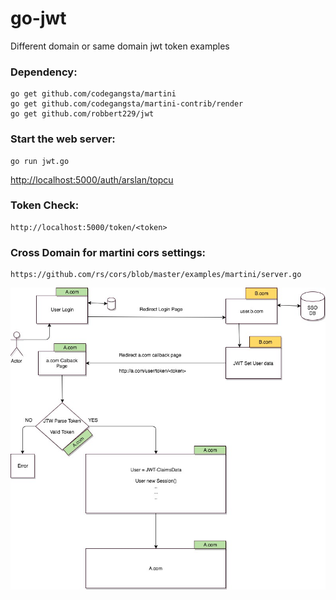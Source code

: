 # go-jwt

Different domain or same domain jwt token examples

### Dependency:
    go get github.com/codegangsta/martini
    go get github.com/codegangsta/martini-contrib/render
    go get github.com/robbert229/jwt

### Start the web server:

    go run jwt.go



[http://localhost:5000/auth/arslan/topcu](http://localhost:5000/auth/arslan/topcu)


### Token Check:

    http://localhost:5000/token/<token>

### Cross Domain for martini cors settings:
    
    https://github.com/rs/cors/blob/master/examples/martini/server.go


![Screenshot](single-sign-on.jpg)
